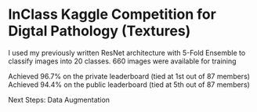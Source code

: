 # InClass Kaggle Competition for Digtal Pathology (Textures)

I used my previously written ResNet architecture with 5-Fold Ensemble to classify images into 20 classes.
660 images were available for training

Achieved 96.7% on the private leaderboard (tied at 1st out of 87 members)
Achieved 94.4% on the public leaderboard (tied at 5th out of 87 members)


Next Steps:
Data Augmentation
